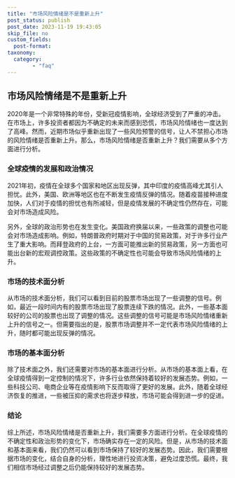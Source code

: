 ```yaml
---
title: "市场风险情绪是不是重新上升"
post_status: publish
post_date: 2023-11-19 19:43:05
skip_file: no
custom_fields: 
  post-format: 
taxonomy:
  category:
        - "faq"
---
```


## 市场风险情绪是不是重新上升

2020年是一个非常特殊的年份，受新冠疫情影响，全球经济受到了严重的冲击。在市场上，许多投资者都因为不确定的未来而感到恐慌，市场风险情绪也一度达到了高峰。然而，近期市场似乎重新出现了一些风险预警的信号，让人不禁担心市场的风险情绪是否重新上升。那么，市场风险情绪是否重新上升？我们需要从多个方面进行分析。

### 全球疫情的发展和政治情况

2021年初，疫情在全球多个国家和地区出现反弹，其中印度的疫情高峰尤其引人担忧。此外，美国、欧洲等地区也在不断发生疫情反弹的情况。随着疫苗接种进度加快，人们对于疫情的担忧也有所减轻，但是疫情发展的不确定性仍然存在，可能会对市场造成风险。

另外，全球的政治形势也在发生变化。美国政府换届以来，一些政策的调整也可能会对市场造成影响。例如，特朗普政府时期对于中国的贸易政策，对于许多行业产生了重大影响。而拜登政府的上台，一方面可能推出新的贸易政策，另一方面也可能出台新的宏观调控政策。这些政策的不确定性也可能会导致市场风险情绪的上升。

### 市场的技术面分析

从市场的技术面分析，我们可以看到目前的股票市场出现了一些调整的信号。例如，最近一段时间内有的股票市场出现了股票连续下跌的情况。此外，一些基本面较好的公司的股票也出现了调整的情况。这些调整的信号可能是市场风险情绪重新上升的信号之一。但需要指出的是，股票市场调整并不一定代表市场风险情绪的上升，随时都可能出现反弹的情况。

### 市场的基本面分析

除了技术面之外，我们还需要对市场的基本面进行分析。从市场的基本面上看，在全球疫情得到一定控制的情况下，许多行业依然保持着较好的发展态势。例如，一些科技公司、电商企业等在疫情影响下反而取得了更好的发展。此外，随着全球经济恢复的推进，一些被压抑的需求也将逐步释放，市场可能会得到进一步的促进。

### 结论

综上所述，市场风险情绪是否重新上升，我们需要多方面进行分析。在全球疫情的不确定性和政治形势的变化下，市场确实存在一定的风险。但是，从市场的技术面和基本面来看，我们仍然可以看到市场保持了较好的发展态势。因此，我们需要根据市场的变化，结合自身的分析，理性地进行投资决策，避免过度恐慌。最终，我们相信市场经过调整之后仍能保持较好的发展态势。
